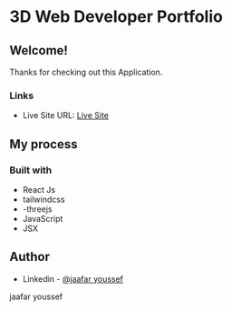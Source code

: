 # 3D Web Developer Portfolio

## Welcome!

Thanks for checking out this Application.


### Links

- Live Site URL: [Live Site](https://polite-sprite-3a3c71.netlify.app/)

## My process

### Built with

- React Js
- tailwindcss
- -threejs
- JavaScript
- JSX

## Author

- Linkedin - [@jaafar youssef](https://www.linkedin.com/in/jaafar-youssef-923100249/)

jaafar youssef
